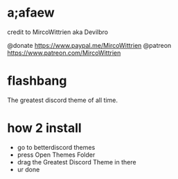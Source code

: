 # a;afaew
credit to MircoWittrien aka Devilbro

 @donate https://www.paypal.me/MircoWittrien
 @patreon https://www.patreon.com/MircoWittrien

# flashbang
The greatest discord theme of all time.

# how 2 install
  * go to betterdiscord themes
  * press Open Themes Folder
  * drag the Greatest Discord Theme in there
  * ur done
